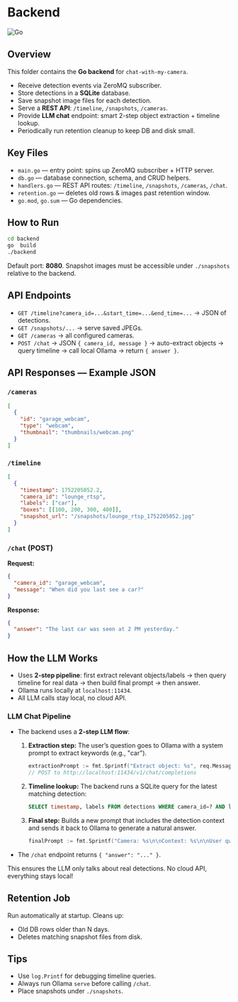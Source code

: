 # Backend

![Go](https://img.shields.io/badge/Go-1.21-blue?logo=go&logoColor=white)

## Overview

This folder contains the **Go backend** for `chat-with-my-camera`.

- Receive detection events via ZeroMQ subscriber.
- Store detections in a **SQLite** database.
- Save snapshot image files for each detection.
- Serve a **REST API**: `/timeline`, `/snapshots`, `/cameras`.
- Provide **LLM chat** endpoint: smart 2-step object extraction + timeline lookup.
- Periodically run retention cleanup to keep DB and disk small.

## Key Files

- `main.go` — entry point: spins up ZeroMQ subscriber + HTTP server.
- `db.go` — database connection, schema, and CRUD helpers.
- `handlers.go` — REST API routes: `/timeline`, `/snapshots`, `/cameras`, `/chat`.
- `retention.go` — deletes old rows & images past retention window.
- `go.mod`, `go.sum` — Go dependencies.

## How to Run

```bash
cd backend
go  build
./backend
```

Default port: **8080**. Snapshot images must be accessible under `./snapshots` relative to the backend.

## API Endpoints

- `GET /timeline?camera_id=...&start_time=...&end_time=...` → JSON of detections.
- `GET /snapshots/...` → serve saved JPEGs.
- `GET /cameras` → all configured cameras.
- `POST /chat` → JSON `{ camera_id, message }` → auto-extract objects → query timeline → call local Ollama → return `{ answer }`.


## API Responses — Example JSON

### `/cameras`

```json
[
  {
    "id": "garage_webcam",
    "type": "webcam",
    "thumbnail": "thumbnails/webcam.png"
  }
]
```

### `/timeline`

```json
[
  {
    "timestamp": 1752205052.2,
    "camera_id": "lounge_rtsp",
    "labels": ["car"],
    "boxes": [[100, 200, 300, 400]],
    "snapshot_url": "/snapshots/lounge_rtsp_1752205052.jpg"
  }
]
```

### `/chat` (POST)

**Request:**

```json
{
  "camera_id": "garage_webcam",
  "message": "When did you last see a car?"
}
```

**Response:**

```json
{
  "answer": "The last car was seen at 2 PM yesterday."
}
```

## How the LLM Works

- Uses **2-step pipeline**: first extract relevant objects/labels → then query timeline for real data → then build final prompt → then answer.
- Ollama runs locally at `localhost:11434`.
- All LLM calls stay local, no cloud API.

### LLM Chat Pipeline

- The backend uses a **2-step LLM flow**:

  1. **Extraction step:** The user’s question goes to Ollama with a system prompt to extract keywords (e.g., "car").
     ```go
     extractionPrompt := fmt.Sprintf("Extract object: %s", req.Message)
     // POST to http://localhost:11434/v1/chat/completions
     ```
  2. **Timeline lookup:** The backend runs a SQLite query for the latest matching detection:
     ```sql
     SELECT timestamp, labels FROM detections WHERE camera_id=? AND labels LIKE '%car%' ORDER BY timestamp DESC LIMIT 1
     ```
  3. **Final step:** Builds a new prompt that includes the detection context and sends it back to Ollama to generate a natural answer.
     ```go
     finalPrompt := fmt.Sprintf("Camera: %s\n\nContext: %s\n\nUser question: %s", req.CameraID, context, req.Message)
     ```

- The `/chat` endpoint returns `{ "answer": "..." }`.

This ensures the LLM only talks about real detections. No cloud API, everything stays local!


## Retention Job

Run automatically at startup. Cleans up:

- Old DB rows older than N days.
- Deletes matching snapshot files from disk.

## Tips

- Use `log.Printf` for debugging timeline queries. 
- Always run Ollama `serve` before calling `/chat`. 
- Place snapshots under `./snapshots`.
